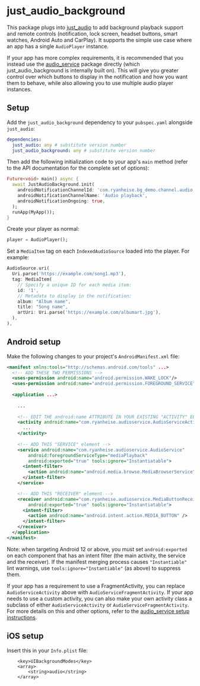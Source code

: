 # just_audio_background

This package plugs into [just_audio](https://pub.dev/packages/just_audio) to add background playback support and remote controls (notification, lock screen, headset buttons, smart watches, Android Auto and CarPlay). It supports the simple use case where an app has a single `AudioPlayer` instance.

If your app has more complex requirements, it is recommended that you instead use the [audio_service](https://pub.dev/packages/audio_service) package directly (which just_audio_background is internally built on). This will give you greater control over which buttons to display in the notification and how you want them to behave, while also allowing you to use multiple audio player instances.

## Setup

Add the `just_audio_background` dependency to your `pubspec.yaml` alongside `just_audio`:

```yaml
dependencies:
  just_audio: any # substitute version number
  just_audio_background: any # substitute version number

```

Then add the following initialization code to your app's `main` method (refer to the API documentation for the complete set of options):

```dart
Future<void> main() async {
  await JustAudioBackground.init(
    androidNotificationChannelId: 'com.ryanheise.bg_demo.channel.audio',
    androidNotificationChannelName: 'Audio playback',
    androidNotificationOngoing: true,
  );
  runApp(MyApp());
}
```

Create your player as normal:

```dart
player = AudioPlayer();
```

Set a `MediaItem` tag on each `IndexedAudioSource` loaded into the player. For example:

```dart
AudioSource.uri(
  Uri.parse('https://example.com/song1.mp3'),
  tag: MediaItem(
    // Specify a unique ID for each media item:
    id: '1',
    // Metadata to display in the notification:
    album: "Album name",
    title: "Song name",
    artUri: Uri.parse('https://example.com/albumart.jpg'),
  ),
),
```

## Android setup

Make the following changes to your project's `AndroidManifest.xml` file:

```xml
<manifest xmlns:tools="http://schemas.android.com/tools" ...>
  <!-- ADD THESE TWO PERMISSIONS -->
  <uses-permission android:name="android.permission.WAKE_LOCK"/>
  <uses-permission android:name="android.permission.FOREGROUND_SERVICE"/>
  
  <application ...>
    
    ...
    
    <!-- EDIT THE android:name ATTRIBUTE IN YOUR EXISTING "ACTIVITY" ELEMENT -->
    <activity android:name="com.ryanheise.audioservice.AudioServiceActivity" ...>
      ...
    </activity>
    
    <!-- ADD THIS "SERVICE" element -->
    <service android:name="com.ryanheise.audioservice.AudioService"
        android:foregroundServiceType="mediaPlayback"
        android:exported="true" tools:ignore="Instantiatable">
      <intent-filter>
        <action android:name="android.media.browse.MediaBrowserService" />
      </intent-filter>
    </service>

    <!-- ADD THIS "RECEIVER" element -->
    <receiver android:name="com.ryanheise.audioservice.MediaButtonReceiver"
        android:exported="true" tools:ignore="Instantiatable">
      <intent-filter>
        <action android:name="android.intent.action.MEDIA_BUTTON" />
      </intent-filter>
    </receiver> 
  </application>
</manifest>
```

Note: when targeting Android 12 or above, you must set `android:exported` on each component that has an intent filter (the main activity, the service and the receiver). If the manifest merging process causes `"Instantiable"` lint warnings, use `tools:ignore="Instantiable"` (as above) to suppress them.

If your app has a requirement to use a FragmentActivity, you can replace `AudioServiceActivity` above with `AudioServiceFragmentActivity`. If your app needs to use a custom activity, you can also make your own activity class a subclass of either `AudioServiceActivity` or `AudioServiceFragmentActivity`. For more details on this and other options, refer to the [audio_service setup instructions](https://pub.dev/packages/audio_service).

## iOS setup

Insert this in your `Info.plist` file:

```
	<key>UIBackgroundModes</key>
	<array>
		<string>audio</string>
	</array>
```
